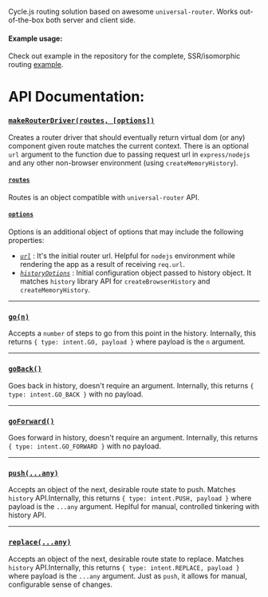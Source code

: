 Cycle.js routing solution based on awesome `universal-router`. Works out-of-the-box both server and client side.

#### Example usage:

Check out example in the repository for the complete, SSR/isomorphic routing [example](https://github.com/graforlock/cycle-router-driver/tree/master/example).

# API Documentation:

### [`makeRouterDriver(routes, [options])`]()

Creates a router driver that should eventually return virtual dom (or any) component given route matches the current context. There is an optional `url` argument to the function due to passing request url in `express/nodejs` and any other non-browser environment (using `createMemoryHistory`).


 #### [`routes`]()

Routes is an object compatible with `universal-router` API.


#### [`options`]()

Options is an additional object of options that may include the following properties:

- *[`url`]()* : It's the initial router url. Helpful for `nodejs` environment while rendering the app as a result of receiving `req.url`.
- *[`historyOptions`]()* : Initial configuration object passed to history object. It matches `history` library API for `createBrowserHistory` and `createMemoryHistory`.

***

### [`go(n)`]()

Accepts a `number` of steps to go from this point in the history. Internally, this returns `{ type: intent.GO, payload }` where payload is the `n` argument.

***

### [`goBack()`]()

Goes back in history, doesn't require an argument. Internally, this returns `{ type: intent.GO_BACK }` with no payload.

***

### [`goForward()`]()

Goes forward in history, doesn't require an argument. Internally, this returns `{ type: intent.GO_FORWARD }` with no payload.

***

### [`push(...any)`]()

Accepts an object of the next, desirable route state to push. Matches `history` API.Internally, this returns `{ type: intent.PUSH, payload }` where payload is the `...any` argument. Heplful for manual, controlled tinkering with history API.

***

### [`replace(...any)`]()

Accepts an object of the next, desirable route state to replace. Matches `history` API.Internally, this returns `{ type: intent.REPLACE, payload }` where payload is the `...any` argument. Just as `push`, it allows for manual, configurable sense of changes.

